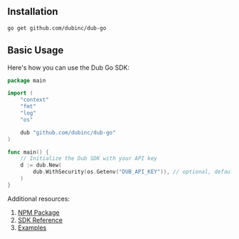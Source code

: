 ## Installation

```bash
go get github.com/dubinc/dub-go
```

## Basic Usage

Here's how you can use the Dub Go SDK:

```go
package main

import (
	"context"
	"fmt"
	"log"
	"os"

	dub "github.com/dubinc/dub-go"
)

func main() {
	// Initialize the Dub SDK with your API key
	d := dub.New(
		dub.WithSecurity(os.Getenv("DUB_API_KEY")), // optional, defaults to DUB_API_KEY
	)
}
```

Additional resources:

1. [NPM Package](https://d.to/go/sdk)
2. [SDK Reference](https://github.com/dubinc/dub-go/blob/main/README.md)
3. [Examples](https://github.com/dubinc/examples/tree/main/go)
